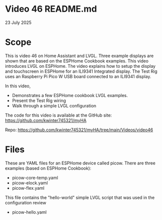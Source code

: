 # Video 46 README.md

23 July 2025

# Scope
This is video 46 on Home Assistant and LVGL. Three example displays are shown that are based on the ESPHome Cookbook examples.  This video introduces LVGL on ESPHome. The video explains how to setup the display and touchscreen in ESPHome for an ILI9341 Integrated display.  The Test Rig uses an Raspberry Pi Pico W USB board connected to an ILI9341 display.

In this video, 
 - Demonstrates a few ESPHome cookbook LVGL examples.
 - Present the Test Rig wiring
 - Walk through a simple LVGL configuration 

The code for this video is available at the GitHub site:
https://github.com/kwinter745321/myHA

Repo:
https://github.com/kwinter745321/myHA/tree/main/Videos/video46

# Files

These are YAML files for an ESPHome device called picow.
There are three examples (based on ESPHome Cookbook):

 - picow-core-temp.yaml
 - picow-elock.yaml
 - picow-flex.yaml

This file contains the "hello-world" simple LVGL script that was used in the configuration review

 - picow-hello.yaml

